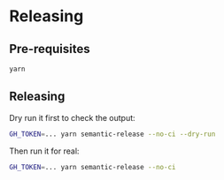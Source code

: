 # Releasing

## Pre-requisites

```bash
yarn
```

## Releasing

Dry run it first to check the output:
```bash
GH_TOKEN=... yarn semantic-release --no-ci --dry-run
```

Then run it for real:
```bash
GH_TOKEN=... yarn semantic-release --no-ci
```